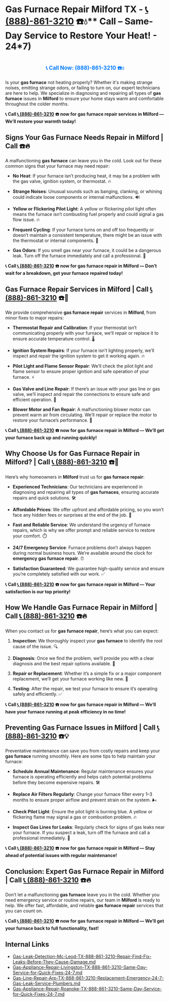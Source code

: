 # Gas Furnace Repair Milford TX - [📞 (888)-861-3210](https://plumbing-texas-3210.netlify.app) ☎️💧** Call  – Same-Day Service to Restore Your Heat! - 24*7)
# 

<p align="center" style="font-size: 1.2em; font-weight: bold; margin: 20px 0;">
  <a href="https://plumbing-texas-3210.netlify.app" target="_blank" style="color: #007BFF; text-decoration: none;">📞 Call Now: (888)-861-3210 ☎️💧</a>
</p>

Is your **gas furnace** not heating properly? Whether it's making strange noises, emitting strange odors, or failing to turn on, our expert technicians are here to help. We specialize in diagnosing and repairing all types of **gas furnace** issues in **Milford** to ensure your home stays warm and comfortable throughout the colder months.

**📞 Call [📞 (888)-861-3210](https://plumbing-texas-3210.netlify.app) ☎️ now for **gas furnace repair** services in Milford — We’ll restore your warmth today!**

## **Signs Your Gas Furnace Needs Repair in Milford | Call  ☎️🔥**

A malfunctioning **gas furnace** can leave you in the cold. Look out for these common signs that your furnace may need repair:

- **No Heat**: If your furnace isn’t producing heat, it may be a problem with the gas valve, ignition system, or thermostat. 🔥

- **Strange Noises**: Unusual sounds such as banging, clanking, or whining could indicate loose components or internal malfunctions. 🔊

- **Yellow or Flickering Pilot Light**: A yellow or flickering pilot light often means the furnace isn’t combusting fuel properly and could signal a gas flow issue. 🔥

- **Frequent Cycling**: If your furnace turns on and off too frequently or doesn’t maintain a consistent temperature, there might be an issue with the thermostat or internal components. 🔄

- **Gas Odors**: If you smell gas near your furnace, it could be a dangerous leak. Turn off the furnace immediately and call a professional. 💨

**📞 Call [📞 (888)-861-3210](https://plumbing-texas-3210.netlify.app) ☎️ now for **gas furnace repair** in Milford — Don’t wait for a breakdown, get your furnace repaired today!**

## **Gas Furnace Repair Services in Milford | Call [📞 (888)-861-3210](https://plumbing-texas-3210.netlify.app) ☎️🔧**

We provide comprehensive **gas furnace repair** services in **Milford**, from minor fixes to major repairs:

- **Thermostat Repair and Calibration**: If your thermostat isn’t communicating properly with your furnace, we’ll repair or replace it to ensure accurate temperature control. 🌡️

- **Ignition System Repairs**: If your furnace isn’t lighting properly, we’ll inspect and repair the ignition system to get it working again. 🔥

- **Pilot Light and Flame Sensor Repair**: We’ll check the pilot light and flame sensor to ensure proper ignition and safe operation of your furnace. ⚡

- **Gas Valve and Line Repair**: If there’s an issue with your gas line or gas valve, we’ll inspect and repair the connections to ensure safe and efficient operation. 🔧

- **Blower Motor and Fan Repair**: A malfunctioning blower motor can prevent warm air from circulating. We’ll repair or replace the motor to restore your furnace’s performance. 💨

**📞 Call [📞 (888)-861-3210](https://plumbing-texas-3210.netlify.app) ☎️ now for **gas furnace repair** in Milford — We’ll get your furnace back up and running quickly!**

## **Why Choose Us for Gas Furnace Repair in Milford? | Call [📞 (888)-861-3210](https://plumbing-texas-3210.netlify.app) ☎️🌟**

Here’s why homeowners in **Milford** trust us for **gas furnace repair**:

- **Experienced Technicians**: Our technicians are experienced in diagnosing and repairing all types of **gas furnaces**, ensuring accurate repairs and quick solutions. 🛠️

- **Affordable Prices**: We offer upfront and affordable pricing, so you won’t face any hidden fees or surprises at the end of the job. 💸

- **Fast and Reliable Service**: We understand the urgency of furnace repairs, which is why we offer prompt and reliable service to restore your comfort. ⏱️

- **24/7 Emergency Service**: Furnace problems don’t always happen during normal business hours. We’re available around the clock for **emergency gas furnace repair**. ⏰

- **Satisfaction Guaranteed**: We guarantee high-quality service and ensure you’re completely satisfied with our work. ✅

**📞 Call [📞 (888)-861-3210](https://plumbing-texas-3210.netlify.app) ☎️ now for **gas furnace repair** in Milford — Your satisfaction is our top priority!**

## **How We Handle Gas Furnace Repair in Milford | Call [📞 (888)-861-3210](https://plumbing-texas-3210.netlify.app) ☎️🔥**

When you contact us for **gas furnace repair**, here’s what you can expect:

1. **Inspection**: We thoroughly inspect your **gas furnace** to identify the root cause of the issue. 🔍

2. **Diagnosis**: Once we find the problem, we’ll provide you with a clear diagnosis and the best repair options available. 📝

3. **Repair or Replacement**: Whether it’s a simple fix or a major component replacement, we’ll get your furnace working like new. 🔧

4. **Testing**: After the repair, we test your furnace to ensure it’s operating safely and efficiently. ✅

**📞 Call [📞 (888)-861-3210](https://plumbing-texas-3210.netlify.app) ☎️ now for **gas furnace repair** in Milford — We’ll have your furnace running at peak efficiency in no time!**

## **Preventing Gas Furnace Issues in Milford | Call [📞 (888)-861-3210](https://plumbing-texas-3210.netlify.app) ☎️💡**

Preventative maintenance can save you from costly repairs and keep your **gas furnace** running smoothly. Here are some tips to help maintain your furnace:

- **Schedule Annual Maintenance**: Regular maintenance ensures your furnace is operating efficiently and helps catch potential problems before they become expensive repairs. 🛠️

- **Replace Air Filters Regularly**: Change your furnace filter every 1–3 months to ensure proper airflow and prevent strain on the system. 🌬️

- **Check Pilot Light**: Ensure the pilot light is burning blue. A yellow or flickering flame may signal a gas or combustion problem. 🔥

- **Inspect Gas Lines for Leaks**: Regularly check for signs of gas leaks near your furnace. If you suspect a leak, turn off the furnace and call a professional immediately. 💨

**📞 Call [📞 (888)-861-3210](https://plumbing-texas-3210.netlify.app) ☎️ now for **gas furnace repair** in Milford — Stay ahead of potential issues with regular maintenance!**

## **Conclusion: Expert Gas Furnace Repair in Milford | Call [📞 (888)-861-3210](https://plumbing-texas-3210.netlify.app) ☎️🔥**

Don’t let a malfunctioning **gas furnace** leave you in the cold. Whether you need emergency service or routine repairs, our team in **Milford** is ready to help. We offer fast, affordable, and reliable **gas furnace repair** services that you can count on.

**📞 Call [📞 (888)-861-3210](https://plumbing-texas-3210.netlify.app) ☎️ now for **gas furnace repair** in Milford — We’ll get your furnace back to full functionality, fast!**


## Internal Links
- [Gas-Leak-Detection-Mc-Leod-TX-888-861-3210-Repair-Find-Fix-Leaks-Before-They-Cause-Damage.md](https://github.com/allyoucaneatsushiin/plumbing-texas/blob/main/Gas-Leak-Detection-Mc-Leod-TX-888-861-3210-Repair-Find-Fix-Leaks-Before-They-Cause-Damage.md)
- [Gas-Appliance-Repair-Livingston-TX-888-861-3210-Same-Day-Service-for-Quick-Fixes-24-7.md](https://github.com/allyoucaneatsushiin/plumbing-texas/blob/main/Gas-Appliance-Repair-Livingston-TX-888-861-3210-Same-Day-Service-for-Quick-Fixes-24-7.md)
- [Gas-Line-Repair-Arp-TX-888-861-3210-Replacement-Emergency-24-7-Gas-Leak-Service-Plumbers.md](https://github.com/allyoucaneatsushiin/plumbing-texas/blob/main/Gas-Line-Repair-Arp-TX-888-861-3210-Replacement-Emergency-24-7-Gas-Leak-Service-Plumbers.md)
- [Gas-Appliance-Repair-Roanoke-TX-888-861-3210-Same-Day-Service-for-Quick-Fixes-24-7.md](https://github.com/allyoucaneatsushiin/plumbing-texas/blob/main/Gas-Appliance-Repair-Roanoke-TX-888-861-3210-Same-Day-Service-for-Quick-Fixes-24-7.md)

